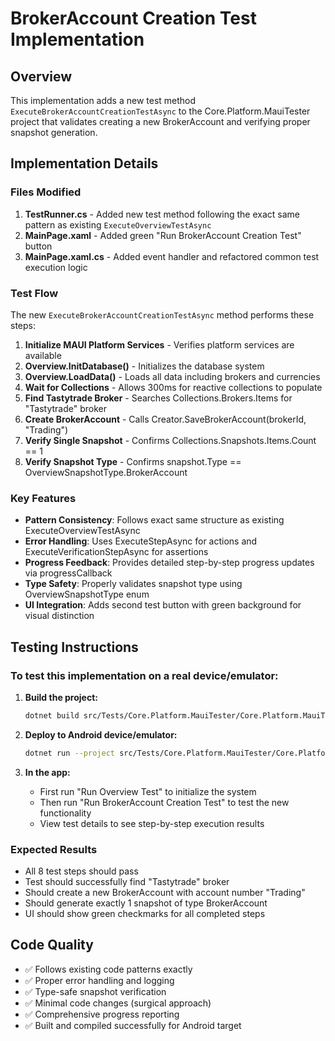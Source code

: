 # BrokerAccount Creation Test Implementation

## Overview
This implementation adds a new test method `ExecuteBrokerAccountCreationTestAsync` to the Core.Platform.MauiTester project that validates creating a new BrokerAccount and verifying proper snapshot generation.

## Implementation Details

### Files Modified
1. **TestRunner.cs** - Added new test method following the exact same pattern as existing `ExecuteOverviewTestAsync`
2. **MainPage.xaml** - Added green "Run BrokerAccount Creation Test" button  
3. **MainPage.xaml.cs** - Added event handler and refactored common test execution logic

### Test Flow
The new `ExecuteBrokerAccountCreationTestAsync` method performs these steps:

1. **Initialize MAUI Platform Services** - Verifies platform services are available
2. **Overview.InitDatabase()** - Initializes the database system
3. **Overview.LoadData()** - Loads all data including brokers and currencies
4. **Wait for Collections** - Allows 300ms for reactive collections to populate
5. **Find Tastytrade Broker** - Searches Collections.Brokers.Items for "Tastytrade" broker
6. **Create BrokerAccount** - Calls Creator.SaveBrokerAccount(brokerId, "Trading")  
7. **Verify Single Snapshot** - Confirms Collections.Snapshots.Items.Count == 1
8. **Verify Snapshot Type** - Confirms snapshot.Type == OverviewSnapshotType.BrokerAccount

### Key Features
- **Pattern Consistency**: Follows exact same structure as existing ExecuteOverviewTestAsync
- **Error Handling**: Uses ExecuteStepAsync for actions and ExecuteVerificationStepAsync for assertions
- **Progress Feedback**: Provides detailed step-by-step progress updates via progressCallback
- **Type Safety**: Properly validates snapshot type using OverviewSnapshotType enum
- **UI Integration**: Adds second test button with green background for visual distinction

## Testing Instructions

### To test this implementation on a real device/emulator:

1. **Build the project:**
   ```bash
   dotnet build src/Tests/Core.Platform.MauiTester/Core.Platform.MauiTester.csproj -f net9.0-android
   ```

2. **Deploy to Android device/emulator:**
   ```bash
   dotnet run --project src/Tests/Core.Platform.MauiTester/Core.Platform.MauiTester.csproj -f net9.0-android
   ```

3. **In the app:**
   - First run "Run Overview Test" to initialize the system
   - Then run "Run BrokerAccount Creation Test" to test the new functionality
   - View test details to see step-by-step execution results

### Expected Results
- All 8 test steps should pass
- Test should successfully find "Tastytrade" broker
- Should create a new BrokerAccount with account number "Trading"  
- Should generate exactly 1 snapshot of type BrokerAccount
- UI should show green checkmarks for all completed steps

## Code Quality
- ✅ Follows existing code patterns exactly
- ✅ Proper error handling and logging
- ✅ Type-safe snapshot verification  
- ✅ Minimal code changes (surgical approach)
- ✅ Comprehensive progress reporting
- ✅ Built and compiled successfully for Android target